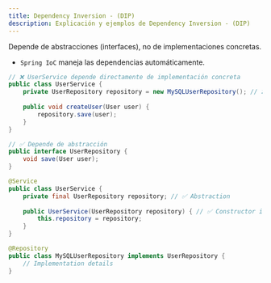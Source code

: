 ```yaml
---
title: Dependency Inversion ‐ (DIP)
description: Explicación y ejemplos de Dependency Inversion ‐ (DIP)
---
```


Depende de abstracciones (interfaces), no de implementaciones concretas.
- `Spring IoC` maneja las dependencias automáticamente.
```java title="❌ Uso Incorrecto"
// ❌ UserService depende directamente de implementación concreta
public class UserService {
    private UserRepository repository = new MySQLUserRepository(); // ❌ Hard dependency
    
    public void createUser(User user) {
        repository.save(user);
    }
}
```

```java title="✅ Uso correcto en Spring"
// ✅ Depende de abstracción
public interface UserRepository {
    void save(User user);
}

@Service
public class UserService {
    private final UserRepository repository; // ✅ Abstraction
    
    public UserService(UserRepository repository) { // ✅ Constructor injection
        this.repository = repository;
    }
}

@Repository 
public class MySQLUserRepository implements UserRepository {
    // Implementation details
}
```
